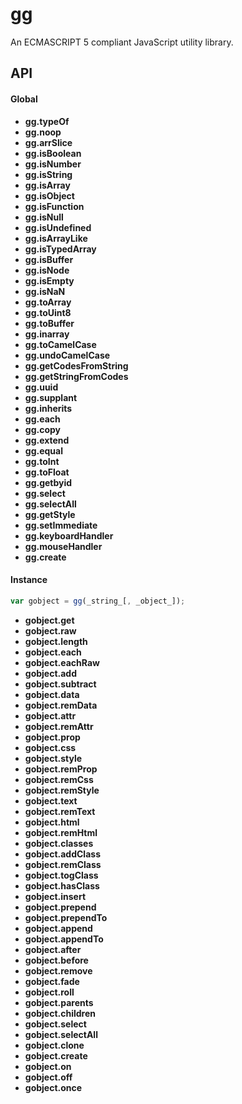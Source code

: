 gg
==

An ECMASCRIPT 5 compliant JavaScript utility library.

## API
#### Global
- **gg.typeOf**
- **gg.noop**
- **gg.arrSlice**
- **gg.isBoolean**
- **gg.isNumber**
- **gg.isString**
- **gg.isArray**
- **gg.isObject**
- **gg.isFunction**
- **gg.isNull**
- **gg.isUndefined**
- **gg.isArrayLike**
- **gg.isTypedArray**
- **gg.isBuffer**
- **gg.isNode**
- **gg.isEmpty**
- **gg.isNaN**
- **gg.toArray**
- **gg.toUint8**
- **gg.toBuffer**
- **gg.inarray**
- **gg.toCamelCase**
- **gg.undoCamelCase**
- **gg.getCodesFromString**
- **gg.getStringFromCodes**
- **gg.uuid**
- **gg.supplant**
- **gg.inherits**
- **gg.each**
- **gg.copy**
- **gg.extend**
- **gg.equal**
- **gg.toInt**
- **gg.toFloat**
- **gg.getbyid**
- **gg.select**
- **gg.selectAll**
- **gg.getStyle**
- **gg.setImmediate**
- **gg.keyboardHandler**
- **gg.mouseHandler**
- **gg.create**

#### Instance
```javascript
var gobject = gg(_string_[, _object_]);
```
- **gobject.get**
- **gobject.raw**
- **gobject.length**
- **gobject.each**
- **gobject.eachRaw**
- **gobject.add**
- **gobject.subtract**
- **gobject.data**
- **gobject.remData**
- **gobject.attr**
- **gobject.remAttr**
- **gobject.prop**
- **gobject.css**
- **gobject.style**
- **gobject.remProp**
- **gobject.remCss**
- **gobject.remStyle**
- **gobject.text**
- **gobject.remText**
- **gobject.html**
- **gobject.remHtml**
- **gobject.classes**
- **gobject.addClass**
- **gobject.remClass**
- **gobject.togClass**
- **gobject.hasClass**
- **gobject.insert**
- **gobject.prepend**
- **gobject.prependTo**
- **gobject.append**
- **gobject.appendTo**
- **gobject.after**
- **gobject.before**
- **gobject.remove**
- **gobject.fade**
- **gobject.roll**
- **gobject.parents**
- **gobject.children**
- **gobject.select**
- **gobject.selectAll**
- **gobject.clone**
- **gobject.create**
- **gobject.on**
- **gobject.off**
- **gobject.once**
